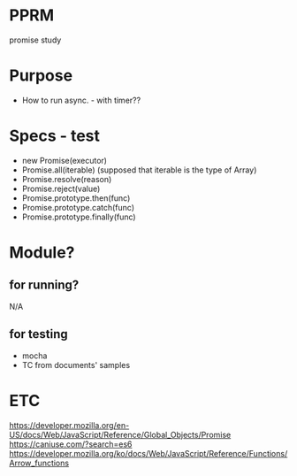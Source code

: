 # PPRM
promise study

# Purpose
* How to run async. - with timer??


  
# Specs - test
* new Promise(executor)
* Promise.all(iterable) (supposed that iterable is the type of Array<Promise>)
* Promise.resolve(reason)
* Promise.reject(value)
* Promise.prototype.then(func)
* Promise.prototype.catch(func)
* Promise.prototype.finally(func)

# Module?
## for running?
N/A

## for testing
* mocha
* TC from documents' samples

# ETC
https://developer.mozilla.org/en-US/docs/Web/JavaScript/Reference/Global_Objects/Promise
https://caniuse.com/?search=es6
https://developer.mozilla.org/ko/docs/Web/JavaScript/Reference/Functions/Arrow_functions